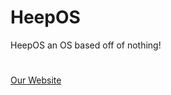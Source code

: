# HeepOS
HeepOS an OS based off of nothing!
#
[Our Website](https://introduction-to-heepos.heeptek.repl.co/)
